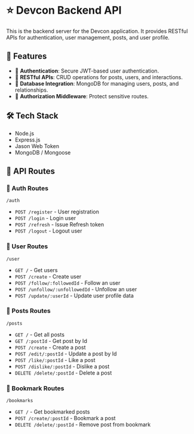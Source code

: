 # ⭐ Devcon Backend API

This is the backend server for the Devcon application. It provides RESTful APIs for authentication, user management, posts, and user profile.

## 🚀 Features

- 🔑 **Authentication**: Secure JWT-based user authentication.
- 📜 **RESTful APIs**: CRUD operations for posts, users, and interactions.
- 💾 **Database Integration**: MongoDB for managing users, posts, and relationships.
- 🔐 **Authorization Middleware**: Protect sensitive routes.

## 🛠️ Tech Stack

- Node.js
- Express.js
- Jason Web Token
- MongoDB / Mongoose

## 📂 API Routes

### 🔑 Auth Routes

`/auth`

- `POST /register` - User registration
- `POST /login` - Login user
- `POST /refresh` - Issue Refresh token
- `POST /logout` - Logout user


### 👤 User Routes

`/user`

- `GET /` - Get users
- `POST /create` - Create user
- `POST /follow/:followedId` - Follow an user
- `POST /unfollow/:unfollowedId` - Unfollow an user
- `POST /update/:userId` - Update user profile data

### 📸 Posts Routes

`/posts`

- `GET /` - Get all posts
- `GET /:postId` - Get post by Id
- `POST /create` - Create a post
- `POST /edit/:postId` - Update a post by Id
- `POST /like/:postId` - Like a post
- `POST /dislike/:postId` - Dislike a post
- `DELETE /delete/:postId` - Delete a post

### 🔖 Bookmark Routes

`/bookmarks`

- `GET /` - Get bookmarked posts
- `POST /create/:postId` - Bookmark a post
- `DELETE /delete/:postId` - Remove post from bookmark
